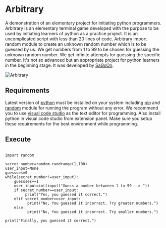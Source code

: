 # Arbitrary

A demonstration of an elementary project for initiating python programmers. Arbitrary is an elementary terminal game developed with the purpose to be used by initiating learners of python as a practice project. It is an uncomplicated script with less than 20 lines of code. Arbitrary import random module to create an unknown random number which is to be guessed by us. We get numbers from 1 to 99 to be chosen for guessing the unknown random number. We get infinite attempts for guessing the specific number. It's not so advanced but an appropriate project for python learners in the beginning stage. It was developed by [SaGoOn](http://sagooon.renderforestsites.com).

![Arbitrary](https://user-images.githubusercontent.com/74248485/98885322-eb4a5900-24b9-11eb-96f2-3dafedf511e5.png)


## Requirements

Latest version of [python](https://python.org) must be installed on your system including [pip](https://pypi.org/project/pip/) and [random](https://pypi.org/project/random-321/) module for running the program without any error. We recommend you to use [visual code studio](https://code.visualstudio.com/) as the text editor for programming. Also install python in visual code studio from extension panel. Make sure you setup these requirements for the best environment while programming.

## Execute

```

import random

secret_number=random.randrange(1,100)
user_input=None
guessses=0
while(secret_number!=user_input):
    guessses+=1
    user_input=int(input("Guess a number betweeen 1 to 99 --> "))
    if secret_number==user_input:
         print("Yes, you guessed it correct.") 
    elif secret_number>user_input:
          print("No, You guessed it incorrect. Try greater numbers.")
    else:
          print("No, You guessed it incorrect. Try smaller numbers.")
             
print("Finally, you guessed it correct.")
